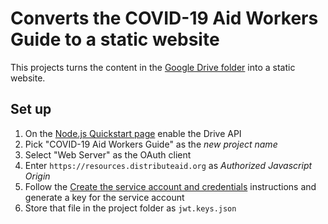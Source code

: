 # Converts the COVID-19 Aid Workers Guide to a static website

This projects turns the content in the [Google Drive folder](https://drive.google.com/drive/folders/1FpnENOl1oZXLzmvvIqrR3kJgPNsGaDTo) into a static website.

## Set up

1. On the [Node.js Quickstart page](https://developers.google.com/drive/api/v3/quickstart/nodejs) enable the Drive API
2. Pick "COVID-19 Aid Workers Guide" as the _new project name_
3. Select "Web Server" as the OAuth client
4. Enter `https://resources.distributeaid.org` as _Authorized Javascript Origin_
5. Follow the [Create the service account and credentials](https://developers.google.com/admin-sdk/directory/v1/guides/delegation#create_the_service_account_and_credentials) instructions and generate a key for the service account
6. Store that file in the project folder as `jwt.keys.json`
